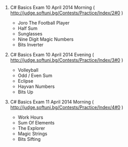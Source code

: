1. C# Basics Exam 10 April 2014 Morning
( http://judge.softuni.bg/Contests/Practice/Index/2#0 )
	- Joro The Football Player
	- Half Sum
	- Sunglasses
	- Nine Digit Magic Numbers
	- Bits Inverter

2. C# Basics Exam 10 April 2014 Evening
( http://judge.softuni.bg/Contests/Practice/Index/3#0 )
	- Volleyball
	- Odd / Even Sum
	- Eclipse
	- Hayvan Numbers
	- Bits Up

3. C# Basics Exam 11 April 2014 Morning
( http://judge.softuni.bg/Contests/Practice/Index/4#0 )
	- Work Hours
	- Sum Of Elements
	- The Explorer
	- Magic Strings
	- Bits Sifting